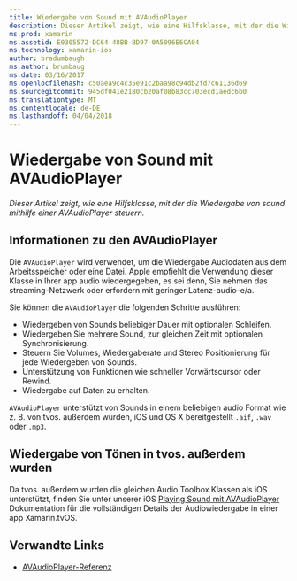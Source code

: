 ```yaml
---
title: Wiedergabe von Sound mit AVAudioPlayer
description: Dieser Artikel zeigt, wie eine Hilfsklasse, mit der die Wiedergabe von sound mithilfe einer AVAudioPlayer steuern.
ms.prod: xamarin
ms.assetid: E0305572-DC64-48BB-BD97-0A5096E6CA04
ms.technology: xamarin-ios
author: bradumbaugh
ms.author: brumbaug
ms.date: 03/16/2017
ms.openlocfilehash: c50aea9c4c35e91c2baa98c94db2fd7c61136d69
ms.sourcegitcommit: 945df041e2180cb20af08b83cc703ecd1aedc6b0
ms.translationtype: MT
ms.contentlocale: de-DE
ms.lasthandoff: 04/04/2018
---
```

# <a name="playing-sound-with-avaudioplayer"></a>Wiedergabe von Sound mit AVAudioPlayer

_Dieser Artikel zeigt, wie eine Hilfsklasse, mit der die Wiedergabe von sound mithilfe einer AVAudioPlayer steuern._

## <a name="about-the-avaudioplayer"></a>Informationen zu den AVAudioPlayer

Die `AVAudioPlayer` wird verwendet, um die Wiedergabe Audiodaten aus dem Arbeitsspeicher oder eine Datei. Apple empfiehlt die Verwendung dieser Klasse in Ihrer app audio wiedergegeben, es sei denn, Sie nehmen das streaming-Netzwerk oder erfordern mit geringer Latenz-audio-e/a.

Sie können die `AVAudioPlayer` die folgenden Schritte ausführen:

- Wiedergeben von Sounds beliebiger Dauer mit optionalen Schleifen.
- Wiedergeben Sie mehrere Sound, zur gleichen Zeit mit optionalen Synchronisierung.
- Steuern Sie Volumes, Wiedergaberate und Stereo Positionierung für jede Wiedergeben von Sounds.
- Unterstützung von Funktionen wie schneller Vorwärtscursor oder Rewind.
- Wiedergabe auf Daten zu erhalten.

`AVAudioPlayer` unterstützt von Sounds in einem beliebigen audio Format wie z. B. von tvos. außerdem wurden, iOS und OS X bereitgestellt `.aif`, `.wav` oder `.mp3`.

## <a name="playing-sounds-in-tvos"></a>Wiedergabe von Tönen in tvos. außerdem wurden

Da tvos. außerdem wurden die gleichen Audio Toolbox Klassen als iOS unterstützt, finden Sie unter unserer iOS [Playing Sound mit AVAudioPlayer](http://developer.xamarin.com/recipes/ios/media/sound/avaudioplayer/) Dokumentation für die vollständigen Details der Audiowiedergabe in einer app Xamarin.tvOS.



## <a name="related-links"></a>Verwandte Links

- [AVAudioPlayer-Referenz](https://developer.apple.com/library/ios/documentation/AVFoundation/Reference/AVAudioPlayerClassReference/)
